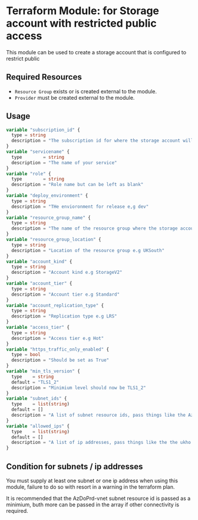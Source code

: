 # Terraform Module: for Storage account with restricted public access

This module can be used to create a storage account that is configured to restrict public 

## Required Resources

- `Resource Group` exists or is created external to the module.
- `Provider` must be created external to the module.

## Usage

```terraform
variable "subscription_id" {
  type = string
  description = "The subscription id for where the storage account will be created"
}
variable "servicename" {
  type        = string
  description = "The name of your service"
}
variable "role" {
  type        = string
  description = "Role name but can be left as blank"
}
variable "deploy_environment" {
  type = string
  description = "THe envioronment for release e,g dev"
}
variable "resource_group_name" {
  type = string
  description = "The name of the resource group where the storage account will be created"
}
variable "resource_group_location" {
  type = string
  description = "Location of the resource group e.g UKSouth"
}
variable "account_kind" {
  type = string
  description = "Account kind e.g StorageV2"
}
variable "account_tier" {
  type = string
  description = "Account tier e.g Standard"
}
variable "account_replication_type" {
  type = string
  description = "Replication type e.g LRS"
}
variable "access_tier" {
  type = string
  description = "Access tier e.g Hot"
}
variable "https_traffic_only_enabled" {
  type = bool
  description = "Should be set as True"
}
variable "min_tls_version" {
  type    = string
  default = "TLS1_2"
  description = "Minimium level should now be TLS1_2"
}
variable "subnet_ids" {
  type    = list(string)
  default = []
  description = "A list of subnet resource ids, pass things like the AzDoPrd-vnet subnet reource id, can be 0 or many but atleast one subnet or ip must be set"
}
variable "allowed_ips" {
  type    = list(string)
  default = []
  description = "A list of ip addresses, pass things like the the ukho site ip address, can be 0 or many but atleast one subnet or ip must be set"
}

```


## Condition for subnets / ip addresses

You must supply at least one subnet or one ip address when using this module, failure to do so with resort in a warning in the terraform plan.

It is recommended that the AzDoPrd-vnet subnet resource id is passed as a minimium, buth more can be passed in the array if other connectivity is required.




